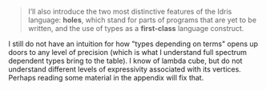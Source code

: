 > I’ll also introduce the two most distinctive features of the Idris language: **holes**, which stand for parts of programs that are yet to be written, and the use of types as a **first-class** language construct.

I still do not have an intuition for how "types depending on terms" opens up doors to any level of precision (which is what I understand full spectrum dependent types bring to the table). I know of lambda cube, but do not understand different levels of expressivity associated with its vertices. Perhaps reading some material in the appendix will fix that.
